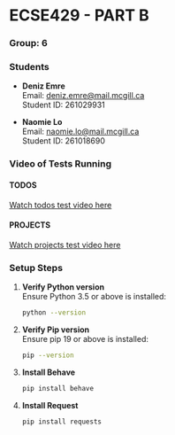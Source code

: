 # ECSE429 - PART B

### Group: 6

### Students
- **Deniz Emre**  
  Email: deniz.emre@mail.mcgill.ca  
  Student ID: 261029931  

- **Naomie Lo**  
  Email: naomie.lo@mail.mcgill.ca  
  Student ID: 261018690  

### Video of Tests Running
#### TODOS 
[Watch todos test video here](https://drive.google.com/file/d/1KmXYsQmA132BbuFMT0AWuFWZCH6-_DgO/view?usp=sharing)

#### PROJECTS
[Watch projects test video here](https://drive.google.com/uc?id=1_XCEBnvy-fxYEkGAksxSoPjYK-12S4W5&export=download)

### Setup Steps 

1. **Verify Python version**  
   Ensure Python 3.5 or above is installed:

   ```bash
   python --version
    ```
2. **Verify Pip version**  
   Ensure pip 19 or above is installed:

   ```bash
   pip --version
    ```
3. **Install Behave**  
   ```bash
   pip install behave
    ```
4. **Install Request**  
   ```bash
   pip install requests
    ```